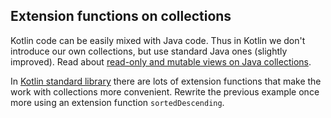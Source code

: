 ## Extension functions on collections

Kotlin code can be easily mixed with Java code. Thus in Kotlin we don't introduce our own collections, but use standard Java ones (slightly improved). Read about [read-only and mutable views on Java collections](https://kotlinlang.org/docs/reference/collections-overview.html#collection-types).

In [Kotlin standard library](https://kotlinlang.org/api/latest/jvm/stdlib/) there are lots of extension functions that make the work with collections more convenient. Rewrite the previous example once more using an extension function `sortedDescending`.
